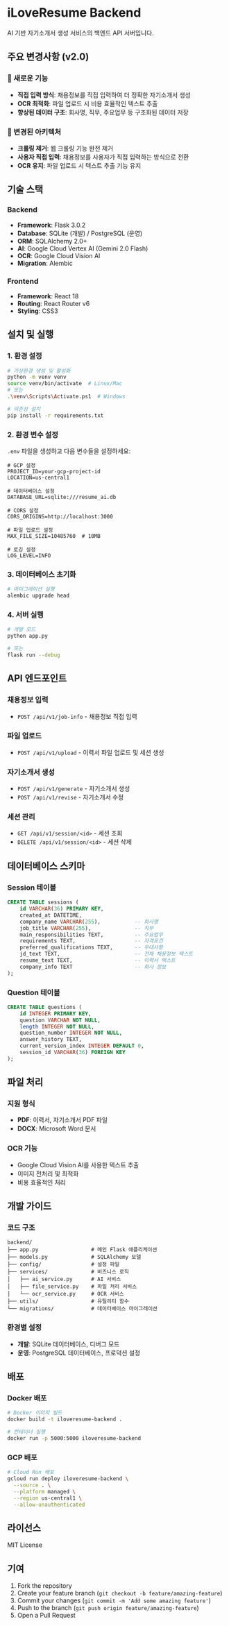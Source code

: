 # iLoveResume Backend

AI 기반 자기소개서 생성 서비스의 백엔드 API 서버입니다.

## 주요 변경사항 (v2.0)

### 🚀 새로운 기능
- **직접 입력 방식**: 채용정보를 직접 입력하여 더 정확한 자기소개서 생성
- **OCR 최적화**: 파일 업로드 시 비용 효율적인 텍스트 추출
- **향상된 데이터 구조**: 회사명, 직무, 주요업무 등 구조화된 데이터 저장

### 🔄 변경된 아키텍처
- **크롤링 제거**: 웹 크롤링 기능 완전 제거
- **사용자 직접 입력**: 채용정보를 사용자가 직접 입력하는 방식으로 전환
- **OCR 유지**: 파일 업로드 시 텍스트 추출 기능 유지

## 기술 스택

### Backend
- **Framework**: Flask 3.0.2
- **Database**: SQLite (개발) / PostgreSQL (운영)
- **ORM**: SQLAlchemy 2.0+
- **AI**: Google Cloud Vertex AI (Gemini 2.0 Flash)
- **OCR**: Google Cloud Vision AI
- **Migration**: Alembic

### Frontend
- **Framework**: React 18
- **Routing**: React Router v6
- **Styling**: CSS3

## 설치 및 실행

### 1. 환경 설정

```bash
# 가상환경 생성 및 활성화
python -m venv venv
source venv/bin/activate  # Linux/Mac
# 또는
.\venv\Scripts\Activate.ps1  # Windows

# 의존성 설치
pip install -r requirements.txt
```

### 2. 환경 변수 설정

`.env` 파일을 생성하고 다음 변수들을 설정하세요:

```env
# GCP 설정
PROJECT_ID=your-gcp-project-id
LOCATION=us-central1

# 데이터베이스 설정
DATABASE_URL=sqlite:///resume_ai.db

# CORS 설정
CORS_ORIGINS=http://localhost:3000

# 파일 업로드 설정
MAX_FILE_SIZE=10485760  # 10MB

# 로깅 설정
LOG_LEVEL=INFO
```

### 3. 데이터베이스 초기화

```bash
# 마이그레이션 실행
alembic upgrade head
```

### 4. 서버 실행

```bash
# 개발 모드
python app.py

# 또는
flask run --debug
```

## API 엔드포인트

### 채용정보 입력
- `POST /api/v1/job-info` - 채용정보 직접 입력

### 파일 업로드
- `POST /api/v1/upload` - 이력서 파일 업로드 및 세션 생성

### 자기소개서 생성
- `POST /api/v1/generate` - 자기소개서 생성
- `POST /api/v1/revise` - 자기소개서 수정

### 세션 관리
- `GET /api/v1/session/<id>` - 세션 조회
- `DELETE /api/v1/session/<id>` - 세션 삭제

## 데이터베이스 스키마

### Session 테이블
```sql
CREATE TABLE sessions (
    id VARCHAR(36) PRIMARY KEY,
    created_at DATETIME,
    company_name VARCHAR(255),           -- 회사명
    job_title VARCHAR(255),              -- 직무
    main_responsibilities TEXT,          -- 주요업무
    requirements TEXT,                   -- 자격요건
    preferred_qualifications TEXT,       -- 우대사항
    jd_text TEXT,                        -- 전체 채용정보 텍스트
    resume_text TEXT,                    -- 이력서 텍스트
    company_info TEXT                    -- 회사 정보
);
```

### Question 테이블
```sql
CREATE TABLE questions (
    id INTEGER PRIMARY KEY,
    question VARCHAR NOT NULL,
    length INTEGER NOT NULL,
    question_number INTEGER NOT NULL,
    answer_history TEXT,
    current_version_index INTEGER DEFAULT 0,
    session_id VARCHAR(36) FOREIGN KEY
);
```

## 파일 처리

### 지원 형식
- **PDF**: 이력서, 자기소개서 PDF 파일
- **DOCX**: Microsoft Word 문서

### OCR 기능
- Google Cloud Vision AI를 사용한 텍스트 추출
- 이미지 전처리 및 최적화
- 비용 효율적인 처리

## 개발 가이드

### 코드 구조
```
backend/
├── app.py                 # 메인 Flask 애플리케이션
├── models.py              # SQLAlchemy 모델
├── config/                # 설정 파일
├── services/              # 비즈니스 로직
│   ├── ai_service.py      # AI 서비스
│   ├── file_service.py    # 파일 처리 서비스
│   └── ocr_service.py     # OCR 서비스
├── utils/                 # 유틸리티 함수
└── migrations/            # 데이터베이스 마이그레이션
```

### 환경별 설정
- **개발**: SQLite 데이터베이스, 디버그 모드
- **운영**: PostgreSQL 데이터베이스, 프로덕션 설정

## 배포

### Docker 배포
```bash
# Docker 이미지 빌드
docker build -t iloveresume-backend .

# 컨테이너 실행
docker run -p 5000:5000 iloveresume-backend
```

### GCP 배포
```bash
# Cloud Run 배포
gcloud run deploy iloveresume-backend \
  --source . \
  --platform managed \
  --region us-central1 \
  --allow-unauthenticated
```

## 라이선스

MIT License

## 기여

1. Fork the repository
2. Create your feature branch (`git checkout -b feature/amazing-feature`)
3. Commit your changes (`git commit -m 'Add some amazing feature'`)
4. Push to the branch (`git push origin feature/amazing-feature`)
5. Open a Pull Request 